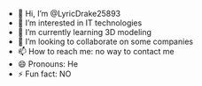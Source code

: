 - 👋 Hi, I’m @LyricDrake25893
- 👀 I’m interested in IT technologies
- 🌱 I’m currently learning 3D modeling
- 💞️ I’m looking to collaborate on some companies
- 📫 How to reach me: no way to contact me
- 😄 Pronouns: He
- ⚡ Fun fact: NO

<!---
LyricDrake25893/LyricDrake25893 is a ✨ special ✨ repository because its `README.md` (this file) appears on your GitHub profile.
You can click the Preview link to take a look at your changes.
--->
